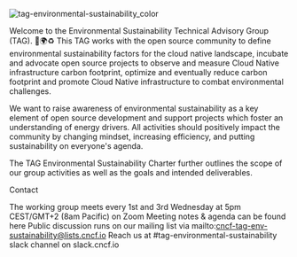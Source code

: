 
![tag-environmental-sustainability_color](https://user-images.githubusercontent.com/85503753/215817564-318eafc5-91e2-4948-a042-98916686cb6d.svg)


Welcome to the Environmental Sustainability Technical Advisory Group (TAG). 🌳🌍♻️ 
This TAG works with the open source community to define environmental sustainability factors for the cloud native landscape, incubate and advocate open source projects to observe and measure Cloud Native infrastructure carbon footprint, optimize and eventually reduce carbon footprint and promote Cloud Native infrastructure to combat environmental challenges.

We want to raise awareness of environmental sustainability as a key element of open source development and support projects which foster an understanding of energy drivers. All activities should positively impact the community by changing mindset, increasing efficiency, and putting sustainability on everyone's agenda.

The TAG Environmental Sustainability Charter further outlines the scope of our group activities as well as the goals and intended deliverables.

Contact

The working group meets every 1st and 3rd Wednesday at 5pm CEST/GMT+2 (8am Pacific) on Zoom
Meeting notes & agenda can be found here
Public discussion runs on our mailing list via mailto:cncf-tag-env-sustainability@lists.cncf.io
Reach us at #tag-environmental-sustainability slack channel on slack.cncf.io
